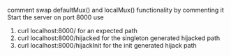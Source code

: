 comment swap defaultMux() and localMux() functionality by commenting it
Start the server on port 8000
use
1.  curl localhost:8000/   for an expected path
2.  curl localhost:8000/hijacked  for the singleton generated hijacked path
3.  curl localhost:8000/hijackInit  for the init generated hijack path

